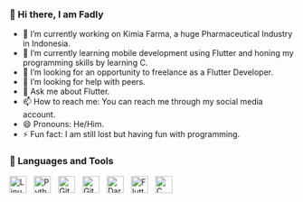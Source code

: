 ### 👋 Hi there, I am Fadly

- 💊 I’m currently working on Kimia Farma, a huge Pharmaceutical Industry in Indonesia.
- 🦋 I’m currently learning mobile development using Flutter and honing my programming skills by learning C.
- 👀 I’m looking for an opportunity to freelance as a Flutter Developer.
- 🤔 I’m looking for help with peers.
- 💬 Ask me about Flutter.
- 📫 How to reach me: You can reach me through my social media account.
- 😄 Pronouns: He/Him.
- ⚡ Fun fact: I am still lost but having fun with programming.

### 🧰 Languages and Tools

<img align="left" alt="Linux" width="30px" style="padding-right:10px;" src="https://cdn.jsdelivr.net/gh/devicons/devicon/icons/linux/linux-original.svg" />
<img align="left" alt="Python" width="30px" style="padding-right:10px;" src="https://cdn.jsdelivr.net/gh/devicons/devicon/icons/python/python-plain.svg" />
<img align="left" alt="Git" width="30px" style="padding-right:10px;" src="https://cdn.jsdelivr.net/gh/devicons/devicon/icons/git/git-original.svg" />
<img align="left" alt="GitHub" width="30px" style="padding-right:10px;" src="https://cdn.jsdelivr.net/gh/devicons/devicon/icons/github/github-original.svg" />
<img align="left" alt="Dart" width="30px" style="padding-right:10px;" src="https://uxwing.com/wp-content/themes/uxwing/download/brands-and-social-media/dart-programming-language-icon.png" />
<img align="left" alt="Flutter" width="30px" style="padding-right:10px;" src="https://encrypted-tbn0.gstatic.com/images?q=tbn:ANd9GcR8AvCFDIe3LDvivS4AvxO5fxaOZSTozubENA&usqp=CAU" />
<img align="left" alt="C" width="30px" style="padding-right:10px;" src="https://upload.wikimedia.org/wikipedia/commons/1/19/C_Logo.png?20201023095457" />


